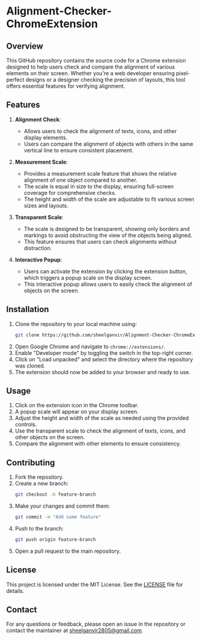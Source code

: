 # Alignment-Checker-ChromeExtension

## Overview
This GitHub repository contains the source code for a Chrome extension designed to help users check and compare the alignment of various elements on their screen. Whether you're a web developer ensuring pixel-perfect designs or a designer checking the precision of layouts, this tool offers essential features for verifying alignment.

## Features

1. **Alignment Check**:
   - Allows users to check the alignment of texts, icons, and other display elements.
   - Users can compare the alignment of objects with others in the same vertical line to ensure consistent placement.

2. **Measurement Scale**:
   - Provides a measurement scale feature that shows the relative alignment of one object compared to another.
   - The scale is equal in size to the display, ensuring full-screen coverage for comprehensive checks.
   - The height and width of the scale are adjustable to fit various screen sizes and layouts.

3. **Transparent Scale**:
   - The scale is designed to be transparent, showing only borders and markings to avoid obstructing the view of the objects being aligned.
   - This feature ensures that users can check alignments without distraction.

4. **Interactive Popup**:
   - Users can activate the extension by clicking the extension button, which triggers a popup scale on the display screen.
   - This interactive popup allows users to easily check the alignment of objects on the screen.

## Installation

1. Clone the repository to your local machine using:
   ```bash
   git clone https://github.com/sheelganvir/Alignment-Checker-ChromeExtension.git
   ```
2. Open Google Chrome and navigate to `chrome://extensions/`.
3. Enable "Developer mode" by toggling the switch in the top-right corner.
4. Click on "Load unpacked" and select the directory where the repository was cloned.
5. The extension should now be added to your browser and ready to use.

## Usage

1. Click on the extension icon in the Chrome toolbar.
2. A popup scale will appear on your display screen.
3. Adjust the height and width of the scale as needed using the provided controls.
4. Use the transparent scale to check the alignment of texts, icons, and other objects on the screen.
5. Compare the alignment with other elements to ensure consistency.

## Contributing

1. Fork the repository.
2. Create a new branch:
   ```bash
   git checkout -b feature-branch
   ```
3. Make your changes and commit them:
   ```bash
   git commit -m "Add some feature"
   ```
4. Push to the branch:
   ```bash
   git push origin feature-branch
   ```
5. Open a pull request to the main repository.

## License

This project is licensed under the MIT License. See the [LICENSE](LICENSE) file for details.

## Contact

For any questions or feedback, please open an issue in the repository or contact the maintainer at sheelganvir2805@gmail.com.

